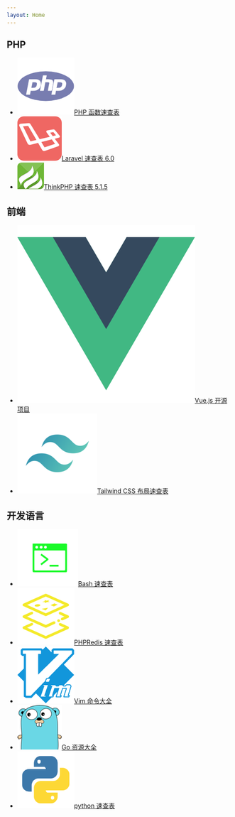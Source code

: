 ```yaml
---
layout: Home
---
```

PHP
-
- ![Logo](./assets/logo/php.png)[PHP 函数速查表](php/php.html)
- ![Logo](./assets/logo/laravel.png)[Laravel 速查表 6.0](php/laravel6.0.html)
- ![Logo](./assets/logo/thinkphp.png)[ThinkPHP 速查表 5.1.5](php/thinkphp5.1.5.html)

前端
-
- ![Logo](./assets/logo/vue.png)[Vue.js 开源项目](web/vueprojects.html)
- ![Logo](./assets/logo/tailwindcss.png)[Tailwind CSS 布局速查表](web/tailwindcss.html)

开发语言
-
- ![Logo](./assets/logo/bash.png)[Bash 速查表](languages/bash.html)
- ![Logo](./assets/logo/redis.png)[PHPRedis 速查表](languages/phpredis.html)
- ![Logo](./assets/logo/vim.png)[Vim 命令大全](languages/vim.html)
- ![Logo](./assets/logo/go.png)[Go 资源大全](languages/awesome-go.html)
- ![Logo](./assets/logo/python.png)[python 速查表](languages/python.html)